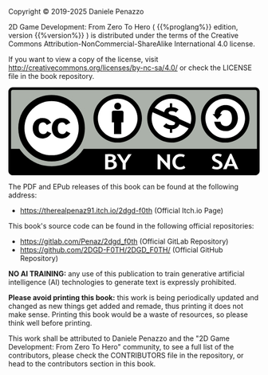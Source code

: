 <!-- FRONT MATTER -->
<div style="page-break-after: always;">
<p>Copyright © 2019-2025 Daniele Penazzo</p>

2D Game Development: From Zero To Hero ( {{%proglang%}} edition, version {{%version%}} ) is distributed under the terms of the Creative Commons Attribution-NonCommercial-ShareAlike International 4.0 license.

<p>
If you want to view a copy of the license, visit <a href="http://creativecommons.org/licenses/by-nc-sa/4.0/">http://creativecommons.org/licenses/by-nc-sa/4.0/</a> or check the LICENSE file in the book repository.
</p>

<!-- BY NC LOGO -->

<svg enable-background="new 0 0 570 200" version="1.1" viewBox="0 0 570 200" xmlns="http://www.w3.org/2000/svg">
 <style type="text/css">.st0{fill:#ABB1AA;} .st1{fill:#FFFFFF;} .st2{fill:#FFFFFF;stroke:#000000;stroke-width:14;stroke-miterlimit:10;}</style>
 <path class="st0" d="m560 197.5h-550c-4.2 0-7.5-3.4-7.5-7.5v-180c0-4.2 3.4-7.5 7.5-7.5h550c4.2 0 7.5 3.4 7.5 7.5v180c0 4.1-3.4 7.5-7.5 7.5z"/>
 <path d="M560,0H10C4.5,0,0,4.5,0,10v180c0,5.5,4.5,10,10,10h550c5.5,0,10-4.5,10-10V10C570,4.5,565.5,0,560,0z M10,6h550 c2.2,0,4,1.8,4,4v130H6V10C6,7.8,7.8,6,10,6z"/>
 <circle class="st0" cx="98" cy="93" r="86.5"/>
 <path class="st1" d="m238.8 167.2c3.3-1.6 5-3.8 5-6.5 0-2.8-1.2-5-3.5-6.6-2.3-1.5-5.5-2.3-9.6-2.3-2.1 0-5.9 0.1-11.2 0.3v34.6h12.1c4.3 0 7.8-0.9 10.5-2.8s4.1-4.3 4.1-7.5c-0.1-4.6-2.5-7.7-7.4-9.2zm-12.3-10.1c1.6-0.1 2.9-0.1 4-0.1 4.1 0 6.2 1.3 6.2 4 0 3-2.3 4.5-6.8 4.5-1.2 0-2.3 0-3.4-0.1v-8.3zm10.2 23.3c-1.4 0.9-3.7 1.4-6.8 1.4-0.9 0-2-0.1-3.4-0.2v-11.4c1.7 0 2.8-0.1 3.5-0.1 3.3 0 5.6 0.4 6.9 1.3s2 2.3 2 4.3c-0.1 2.2-0.8 3.8-2.2 4.7z"/>
 <polygon class="st1" points="272.1 152.2 262.7 166.9 253.4 152.2 245.9 152.2 259.2 172.6 259.2 186.8 266.2 186.8 266.2 172.6 279.5 152.2"/>
 <polygon class="st1" points="360.1 172.8 341.8 152.4 338.5 152.4 338.5 186.3 345.1 186.3 345.1 165.3 363.9 186.7 366.7 186.7 366.7 152.4 360.1 152.4"/>
 <path class="st1" d="m398.3 178.1c-2.1 2.3-4.9 3.4-8.6 3.4-3.2 0-5.7-1.1-7.6-3.2s-2.9-5-2.9-8.6 1-6.6 3.1-9 4.7-3.6 7.9-3.6c3.4 0 5.9 0.7 7.4 2l2.8-5c-2.7-1.6-6.2-2.4-10.6-2.4-5.2 0-9.4 1.7-12.7 5.1s-5 7.6-5 12.6c0 5.4 1.5 9.6 4.5 12.8 3 3.1 7.2 4.7 12.6 4.7s9.5-1.3 12.3-3.9l-3.2-4.9z"/>
 <path class="st1" d="m482.3 169.4c-1.2-1-3.1-2-5.7-3.1-5-2.1-7.5-4.2-7.5-6.2 0-1.2 0.4-2.2 1.3-2.9s2.1-1.1 3.8-1.1c2.7 0 5.3 0.8 7.8 2.3l2.1-5.3c-2.1-1.5-5.5-2.2-10.1-2.2-3.5 0-6.4 0.9-8.6 2.6s-3.4 4-3.4 6.7c0 1.4 0.3 2.7 0.8 3.9 0.6 1.2 1.4 2.2 2.4 3.1 1.1 0.9 3.1 2 6.1 3.3s5 2.5 6 3.6 1.5 2.2 1.5 3.4c0 2.5-2.1 3.8-6.2 3.8-2.7 0-5.4-0.9-8.2-2.6l-2.6 5.5c3 1.7 6.3 2.5 10 2.5 4.2 0 7.6-0.9 10.2-2.7 2.5-1.8 3.8-4.1 3.8-6.9 0-1.6-0.3-3-0.9-4.2-0.5-1.4-1.4-2.5-2.6-3.5z"/>
 <path class="st1" d="m506.1 151h-3.1l-15.8 35.1h7.8l2.8-7h13.5l2.9 7h7.7l-15.8-35.1zm-6.3 23.4 4.7-12.8 4.7 12.8h-9.4z"/>
 <circle class="st1" cx="248" cy="70.6" r="50"/>
 <path d="m248 25.6c24.8 0 45 20.2 45 45s-20.2 45-45 45-45-20.2-45-45 20.2-45 45-45m0-10c-30.4 0-55 24.6-55 55s24.6 55 55 55 55-24.6 55-55-24.6-55-55-55z"/>
 <circle cx="248" cy="43" r="7.9"/>
 <path d="m261.2 57.9c0-0.8 0.1-2.3-1.1-3.5-1.1-1.1-2.7-1.1-3.5-1.1h-17.3c-0.8 0-2.3-0.1-3.5 1.1-1.1 1.1-1.1 2.7-1.1 3.5v21.9h5v26.4h16.4v-26.4h5c0.1 0 0.1-18.9 0.1-21.9z"/>
 <circle class="st2" cx="98" cy="93" r="68.5"/>
 <path d="m78.8 106.3c-6.9 0-10.1-5.7-10.1-13.3s2.7-13.3 10.1-13.3c2 0 6 1.1 8.3 6.1l10-5.2c-4.2-7.7-11.5-10.8-19.9-10.8-12.2 0-22 8.6-22 23.3 0 14.9 9.2 23.3 22.4 23.3 8.5 0 15.7-4.7 19.7-11.7l-9.3-4.7c-2 4.8-5.2 6.3-9.2 6.3z"/>
 <path d="m131.4 99.8c-2.1 5-5.2 6.5-9.2 6.5-6.9 0-10.1-5.7-10.1-13.3s2.7-13.3 10.1-13.3c2 0 6 1.1 8.3 6.1l10-5.2c-4.2-7.7-11.5-10.8-19.9-10.8-12.2 0-22 8.6-22 23.3 0 14.9 9.2 23.3 22.4 23.3 8.5 0 15.7-4.7 19.7-11.7l-9.3-4.9z"/>
 <circle class="st1" cx="492" cy="70.6" r="50"/>
 <path d="m492 25.6c24.8 0 45 20.2 45 45s-20.2 45-45 45-45-20.2-45-45 20.2-45 45-45m0-10c-30.4 0-55 24.6-55 55s24.6 55 55 55 55-24.6 55-55-24.6-55-55-55z"/>
 <path d="m493.2 40.4h-1.7c-9.9 0.2-23.4 7.1-23.4 20.6h-4.7l10.7 12 10.7-12h-3.9c0.8-5.8 6-9.6 11.9-9.1h0.7c9.7 0 13.5 7.3 13.8 18.1 0.3 11.3-6.2 18.3-13.8 18.1-8-0.2-11.1-4-12.2-9.8h-14.3c2.4 13.4 12.2 21.3 26.3 21.3 15.9 0 27.3-13.2 27.3-29.6 0-17.4-11.5-29.6-27.4-29.6z"/>
 <circle class="st1" cx="370" cy="70.6" r="50"/>
 <path d="m370 25.6c24.8 0 45 20.2 45 45s-20.2 45-45 45-45-20.2-45-45 20.2-45 45-45m0-10c-30.4 0-55 24.6-55 55s24.6 55 55 55 55-24.6 55-55-24.6-55-55-55z"/>
 <path d="m420 86.6-4.5 9.9-95.5-43 4.5-9.9 95.5 43z"/>
 <path d="m358.3 81.8c3.5 5 14.4 5.3 18.1 3.2 1.4-0.8 1.7-3 1.7-4.5 0-1-0.3-1.9-0.8-2.5-0.6-0.6-2-2.1-3.7-2.5-8.6-2.2-14.6-5-16.9-7-2.9-2.5-3.4-4.2-3.4-8.6s1.3-8.1 4.1-10.7c2.9-2.6 7-4 12.4-4 5.2 0 12.5 1.4 16.1 5.6l-5.9 6.5c-3.4-2.8-5.8-3.1-9.9-3.1-2.6 0-3.9 0.4-5 1.1s-1.6 1.6-1.6 2.8c0 1 0.5 1.9 1.5 2.6s3.6 1.8 8.8 3.2c5.9 1.6 9.8 3.5 11.9 5.8s3.1 5.3 3.1 9.1c0 4.6-1.6 8.3-4.8 11.3s-7.1 5.3-12.8 5.3c-7.3 0-17-2.6-19.7-7.3"/>
 <path d="m366.4 36.5v12h5.2v-12h-5.2zm0 56.7v10.3h5.2v-10.3h-5.2z"/>
</svg>

<p>The PDF and EPub releases of this book can be found at the following address:</p>
<ul>
    <li><a href="https://therealpenaz91.itch.io/2dgd-f0th">https://therealpenaz91.itch.io/2dgd-f0th</a> (Official Itch.io Page)</li>
</ul>

<p>This book's source code can be found in the following official repositories:</p>
<ul>
    <li>
        <a href="https://gitlab.com/Penaz/2dgd_f0th">https://gitlab.com/Penaz/2dgd_f0th</a> (Official GitLab Repository)
    </li>
    <li>
        <a href="https://github.com/2DGD-F0TH/2DGD_F0TH/">https://github.com/2DGD-F0TH/2DGD_F0TH/</a> (Official GitHub Repository)
    </li>
</ul>

<p>
    <strong>NO AI TRAINING:</strong> any use of this publication to train generative artificial intelligence (AI) technologies to generate text is expressly prohibited.
</p>

<p>
    <strong>Please avoid printing this book:</strong> this work is being periodically updated and changed as new things get added and remade, thus printing it does not make sense. Printing this book would be a waste of resources, so please think well before printing.
</p>

<p>This work shall be attributed to Daniele Penazzo and the "2D Game Development: From Zero To Hero" community, to see a full list of the contributors, please check the CONTRIBUTORS file in the repository, or head to the contributors section in this book.</p>
</div>
